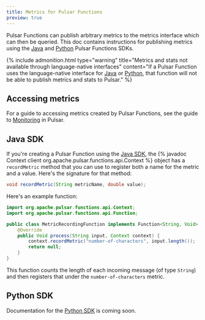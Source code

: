 ```yaml
---
title: Metrics for Pulsar Functions
preview: true
---
```


Pulsar Functions can publish arbitrary metrics to the metrics interface which can then be queried. This doc contains instructions for publishing metrics using the [Java](#java-sdk) and [Python](#python-sdk) Pulsar Functions SDKs.

{% include admonition.html type="warning" title="Metrics and stats not available through language-native interfaces" content="If a Pulsar Function uses the language-native interface for [Java](../api#java-native) or [Python](#python-native), that function will not be able to publish metrics and stats to Pulsar." %}

## Accessing metrics

For a guide to accessing metrics created by Pulsar Functions, see the guide to [Monitoring](../../deployment/Monitoring) in Pulsar.

## Java SDK

If you're creating a Pulsar Function using the [Java SDK](../api#java-sdk), the {% javadoc Context client org.apache.pulsar.functions.api.Context %} object has a `recordMetric` method that you can use to register both a name for the metric and a value. Here's the signature for that method:

```java
void recordMetric(String metricName, double value);
```

Here's an example function:

```java
import org.apache.pulsar.functions.api.Context;
import org.apache.pulsar.functions.api.Function;

public class MetricRecordingFunction implements Function<String, Void> {
    @Override
    public Void process(String input, Context context) {
        context.recordMetric("number-of-characters", input.length());
        return null;
    }
}
```

This function counts the length of each incoming message (of type `String`) and then registers that under the `number-of-characters` metric.

## Python SDK

Documentation for the [Python SDK](../api#python-sdk) is coming soon.